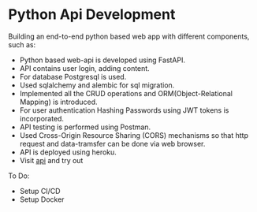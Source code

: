 # Python Api Development

Building an end-to-end python based web app with different components, such as:
- Python based web-api is developed using FastAPI.
- API contains user login, adding content. 
- For database Postgresql is used. 
- Used sqlalchemy and alembic for sql migration.
- Implemented all the CRUD operations and ORM(Object-Relational Mapping) is introduced.
- For user authentication Hashing Passwords using JWT tokens is incorporated.
- API testing is performed using Postman.
- Used Cross-Origin Resource Sharing (CORS) mechanisms so that http request and data-tramsfer can be done via web browser.
- API is deployed using heroku.
- Visit [api](https://fastapi-rohan.herokuapp.com/docs) and try out

To Do:
- Setup CI/CD 
- Setup Docker